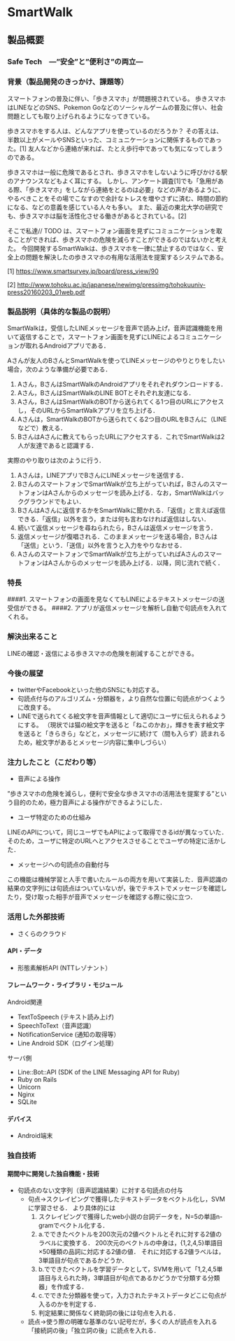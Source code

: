 # SmartWalk
## 製品概要
### Safe Tech　―”安全”と”便利さ”の両立―

### 背景（製品開発のきっかけ、課題等）
スマートフォンの普及に伴い、「歩きスマホ」が問題視されている。
歩きスマホはLINEなどのSNS、Pokemon Goなどのソーシャルゲームの普及に伴い、社会問題としても取り上げられるようになってきている。

歩きスマホをする人は、どんなアプリを使っているのだろうか？
その答えは、半数以上がメールやSNSといった、コミュニケーションに関係するものであった。[1]
友人などから連絡が来れば、たとえ歩行中であっても気になってしまうのである。

歩きスマホは一般に危険であるとされ、歩きスマホをしないように呼びかける駅のアナウンスなどもよく耳にする。
しかし、アンケート調査[1]でも「急用がある際、「歩きスマホ」をしながら連絡をとるのは必要」などの声があるように、やるべきことをその場でこなすので余計なトレスを増やさずに済む、時間の節約になる、などの意義を感じている人々も多い。
また、最近の東北大学の研究でも、歩きスマホは脳を活性化させる働きがあるとされている。[2]

そこで私達// TODO は、スマートフォン画面を見ずにコミュニケーションを取ることができれば、歩きスマホの危険を減らすことができるのではないかと考えた。
今回開発するSmartWalkは、歩きスマホを一律に禁止するのではなく、安全上の問題を解決したの歩きスマホの有用な活用法を提案するシステムである。

[1] https://www.smartsurvey.jp/board/press_view/90

[2] http://www.tohoku.ac.jp/japanese/newimg/pressimg/tohokuuniv-press20160203_01web.pdf

### 製品説明（具体的な製品の説明）
SmartWalkは，受信したLINEメッセージを音声で読み上げ，音声認識機能を用いて返信することで，スマートフォン画面を見ずにLINEによるコミュニケーションが取れるAndroidアプリである．

Aさんが友人のBさんとSmartWalkを使ってLINEメッセージのやりとりをしたい場合，次のような準備が必要である．
  1. Aさん，BさんはSmartWalkのAndroidアプリをそれぞれダウンロードする．
  2. Aさん，BさんはSmartWalkのLINE BOTとそれぞれ友達になる．
  3. Aさん，BさんはSmartWalkのBOTから送られてくる1つ目のURLにアクセスし，そのURLからSmartWalkアプリを立ち上げる．
  4. Aさんは，SmartWalkのBOTから送られてくる2つ目のURLをBさんに（LINEなどで）教える．
  5. BさんはAさんに教えてもらったURLにアクセスする．これでSmartWalkは2人が友達であると認識する．

実際のやり取りは次のように行う．
  1. Aさんは，LINEアプリでBさんにLINEメッセージを送信する．
  2. BさんのスマートフォンでSmartWalkが立ち上がっていれば，BさんのスマートフォンはAさんからのメッセージを読み上げる．なお，SmartWalkはバックグラウンドでもよい．
  3. BさんはAさんに返信するかをSmartWalkに聞かれる．「返信」と言えば返信できる．「返信」以外を言う，または何も言わなければ返信はしない．
  4. 続いて返信メッセージを尋ねられたら，Bさんは返信メッセージを言う．
  5. 返信メッセージが復唱される．このままメッセージを送る場合，Bさんは「送信」という．「送信」以外を言うと入力をやりなおせる．
  6. AさんのスマートフォンでSmartWalkが立ち上がっていればAさんのスマートフォンはAさんからのメッセージを読み上げる．以降，同じ流れで続く．

### 特長
####1. スマートフォンの画面を見なくてもLINEによるテキストメッセージの送受信ができる。
####2. アプリが返信メッセージを解析し自動で句読点を入れてくれる。

### 解決出来ること
LINEの確認・返信による歩きスマホの危険を削減することができる。

### 今後の展望
* twitterやFacebookといった他のSNSにも対応する。
* 句読点付与のアルゴリズム・分類器を，より自然な位置に句読点がつくように改良する。
* LINEで送られてくる絵文字を音声情報として適切にユーザに伝えられるようにする。
  （現状では猫の絵文字を送ると「ねこのかお」，輝きを表す絵文字を送ると「きらきら」などと，メッセージに続けて（間も入らず）読まれるため，絵文字があるとメッセージ内容に集中しづらい）

### 注力したこと（こだわり等）
* 音声による操作

”歩きスマホの危険を減らし，便利で安全な歩きスマホの活用法を提案する”という目的のため，極力音声による操作ができるようにした．

* ユーザ特定のための仕組み

LINEのAPIについて，同じユーザでもAPIによって取得できるidが異なっていた．そのため，ユーザに特定のURLへとアクセスさせることでユーザの特定に活かした．

* メッセージへの句読点の自動付与

この機能は機械学習と人手で書いたルールの両方を用いて実装した．音声認識の結果の文字列には句読点はついていないが，後でテキストでメッセージを確認したり，受け取った相手が音声でメッセージを確認する際に役に立つ．

### 活用した外部技術
* さくらのクラウド

#### API・データ
* 形態素解析API (NTTレゾナント）

#### フレームワーク・ライブラリ・モジュール
Android関連
* TextToSpeech (テキスト読み上げ)
* SpeechToText（音声認識）
* NotificationService (通知の取得等）
* Line Android SDK（ログイン処理）

サーバ側
* Line::Bot::API (SDK of the LINE Messaging API for Ruby)
* Ruby on Rails
* Unicorn
* Nginx
* SQLite

#### デバイス
* Android端末

### 独自技術
#### 期間中に開発した独自機能・技術
* 句読点のない文字列（音声認識結果）に対する句読点の付与
  * 句点→スクレイピングで獲得したテキストデータをベクトル化し，SVMに学習させる．
    より具体的には
      1. スクレイピングで獲得したweb小説の台詞データを，N=5の単語n-gramでベクトル化する．
      2. a.でできたベクトルを200次元の2値ベクトルとそれに対する2値のラベルに変換する．
        200次元のベクトルの中身は，{1,2,4,5}単語目×50種類の品詞に対応する2値の値．
        それに対応する2値ラベルは，3単語目が句点であるかどうか．
      3. b.でできたベクトルを学習データとして，SVMを用いて「1,2,4,5単語目与えられた時，3単語目が句点であるかどうかで分類する分類器」を作成する．
      4. c.でできた分類器を使って，入力されたテキストデータどこに句点が入るのかを判定する．
      5. 判定結果に関係なく終助詞の後には句点を入れる．
  * 読点→使う際の明確な基準のない記号だが，多くの人が読点を入れる「接続詞の後」「独立詞の後」に読点を入れる．
